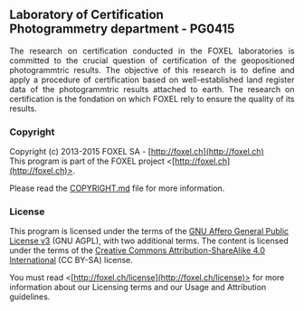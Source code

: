 
## Laboratory of Certification <br /> Photogrammetry department - PG0415

<p align="justify">
The research on certification conducted in the FOXEL laboratories is committed to the crucial question of certification of the geopositioned photogrammtric results. The objective of this research is to define and apply a procedure of certification based on well-established land register data of the photogrammtric results attached to earth. The research on certification is the fondation on which FOXEL rely to ensure the quality of its results.
</p>

### Copyright

Copyright (c) 2013-2015 FOXEL SA - [http://foxel.ch](http://foxel.ch)<br />
This program is part of the FOXEL project <[http://foxel.ch](http://foxel.ch)>.

Please read the [COPYRIGHT.md](COPYRIGHT.md) file for more information.


### License

This program is licensed under the terms of the
[GNU Affero General Public License v3](http://www.gnu.org/licenses/agpl.html)
(GNU AGPL), with two additional terms. The content is licensed under the terms
of the
[Creative Commons Attribution-ShareAlike 4.0 International](http://creativecommons.org/licenses/by-sa/4.0/)
(CC BY-SA) license.

You must read <[http://foxel.ch/license](http://foxel.ch/license)> for more
information about our Licensing terms and our Usage and Attribution guidelines.

